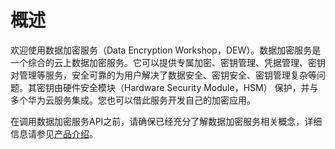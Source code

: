 # 概述<a name="dew_02_0313"></a>

欢迎使用数据加密服务（Data Encryption Workshop，DEW）。数据加密服务是一个综合的云上数据加密服务。它可以提供专属加密、密钥管理、凭据管理、密钥对管理等服务，安全可靠的为用户解决了数据安全、密钥安全、密钥管理复杂等问题。其密钥由硬件安全模块（Hardware Security Module，HSM） 保护，并与多个华为云服务集成。您也可以借此服务开发自己的加密应用。

在调用数据加密服务API之前，请确保已经充分了解数据加密服务相关概念，详细信息请参见[产品介绍](https://support.huaweicloud.com/productdesc-dew/dew_01_0093.html)。

